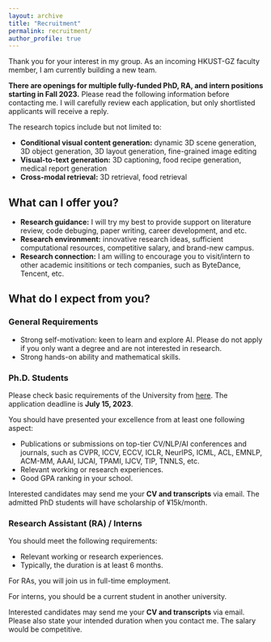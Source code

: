 ```yaml
---
layout: archive
title: "Recruitment"
permalink: recruitment/
author_profile: true
---
```



Thank you for your interest in my group. As an incoming HKUST-GZ faculty member, I am currently building a new team. 

**There are openings for multiple fully-funded PhD, RA, and intern positions starting in Fall 2023.** Please read the following information before contacting me. I will carefully review each application, but only shortlisted applicants will receive a reply.

The research topics include but not limited to:
- **Conditional visual content generation:** dynamic 3D scene generation, 3D object generation, 3D layout generation, fine-grained image editing
- **Visual-to-text generation:** 3D captioning, food recipe generation, medical report generation 
- **Cross-modal retrieval:** 3D retrieval, food retrieval

## What can I offer you?
- **Research guidance:** I will try my best to provide support on literature review, code debuging, paper writing, career development, and etc. 
- **Research environment:** innovative research ideas, sufficient computational resources, competitive salary, and brand-new campus.
- **Research connection:** I am willing to encourage you to visit/intern to other academic insititions or tech companies, such as ByteDance, Tencent, etc.

## What do I expect from you?

### General Requirements
- Strong self-motivation: keen to learn and explore AI. Please do not apply if you only want a degree and are not interested in research.
- Strong hands-on ability and mathematical skills.


### Ph.D. Students
Please check basic requirements of the University from [here](https://hkust-gz.edu.cn/admissions/). The application deadline is **July 15, 2023**.

You should have presented your excellence from at least one following aspect:

- Publications or submissions on top-tier CV/NLP/AI conferences and journals, such as CVPR, ICCV, ECCV, ICLR, NeurIPS, ICML, ACL, EMNLP, ACM-MM, AAAI, IJCAI, TPAMI, IJCV, TIP, TNNLS, etc.
- Relevant working or research experiences.
- Good GPA ranking in your school.

Interested candidates may send me your **CV and transcripts** via email. The admitted PhD students will have scholarship of ¥15k/month.

### Research Assistant (RA) / Interns

You should meet the following requirements:

- Relevant working or research experiences.
- Typically, the duration is at least 6 months.

For RAs, you will join us in full-time employment.

For interns, you should be a current student in another university.

Interested candidates may send me your **CV and transcripts** via email. Please also state your intended duration when you contact me. The salary would be competitive.
